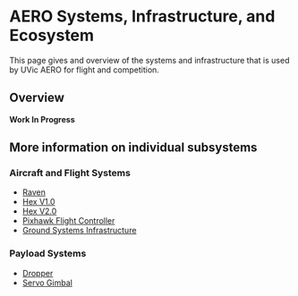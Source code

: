 # AERO Systems, Infrastructure, and Ecosystem

This page gives and overview of the systems and infrastructure that is used by UVic AERO for flight and competition.

## Overview

__Work In Progress__

## More information on individual subsystems

### Aircraft and Flight Systems
* [Raven](aircraft/raven.md)
* [Hex V1.0](aircraft/HexV1.md)
* [Hex V2.0](aircraft/HexV2.md)
* [Pixhawk Flight Controller](aircraft_systems/pixhawk.md)
* [Ground Systems Infrastructure](ground_systems/ground_systems_overview.md)

### Payload Systems
* [Dropper](payloads/dropper/dropper.md)
* [Servo Gimbal](payloads/servo_gimbal/servo_gimbal.md)

